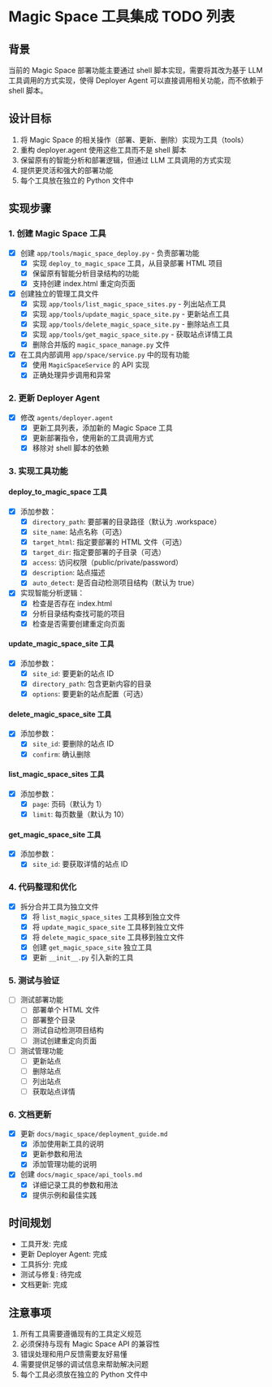 # Magic Space 工具集成 TODO 列表

## 背景

当前的 Magic Space 部署功能主要通过 shell 脚本实现，需要将其改为基于 LLM 工具调用的方式实现，使得 Deployer Agent 可以直接调用相关功能，而不依赖于 shell 脚本。

## 设计目标

1. 将 Magic Space 的相关操作（部署、更新、删除）实现为工具（tools）
2. 重构 deployer.agent 使用这些工具而不是 shell 脚本
3. 保留原有的智能分析和部署逻辑，但通过 LLM 工具调用的方式实现
4. 提供更灵活和强大的部署功能
5. 每个工具放在独立的 Python 文件中

## 实现步骤

### 1. 创建 Magic Space 工具

- [x] 创建 `app/tools/magic_space_deploy.py` - 负责部署功能
  - [x] 实现 `deploy_to_magic_space` 工具，从目录部署 HTML 项目
  - [x] 保留原有智能分析目录结构的功能
  - [x] 支持创建 index.html 重定向页面

- [x] 创建独立的管理工具文件
  - [x] 实现 `app/tools/list_magic_space_sites.py` - 列出站点工具
  - [x] 实现 `app/tools/update_magic_space_site.py` - 更新站点工具
  - [x] 实现 `app/tools/delete_magic_space_site.py` - 删除站点工具
  - [x] 实现 `app/tools/get_magic_space_site.py` - 获取站点详情工具
  - [x] 删除合并版的 `magic_space_manage.py` 文件

- [x] 在工具内部调用 `app/space/service.py` 中的现有功能
  - [x] 使用 `MagicSpaceService` 的 API 实现
  - [x] 正确处理异步调用和异常

### 2. 更新 Deployer Agent

- [x] 修改 `agents/deployer.agent`
  - [x] 更新工具列表，添加新的 Magic Space 工具
  - [x] 更新部署指令，使用新的工具调用方式
  - [x] 移除对 shell 脚本的依赖

### 3. 实现工具功能

#### deploy_to_magic_space 工具

- [x] 添加参数：
  - [x] `directory_path`: 要部署的目录路径（默认为 .workspace）
  - [x] `site_name`: 站点名称（可选）
  - [x] `target_html`: 指定要部署的 HTML 文件（可选）
  - [x] `target_dir`: 指定要部署的子目录（可选）
  - [x] `access`: 访问权限（public/private/password）
  - [x] `description`: 站点描述
  - [x] `auto_detect`: 是否自动检测项目结构（默认为 true）

- [x] 实现智能分析逻辑：
  - [x] 检查是否存在 index.html
  - [x] 分析目录结构查找可能的项目
  - [x] 检查是否需要创建重定向页面

#### update_magic_space_site 工具

- [x] 添加参数：
  - [x] `site_id`: 要更新的站点 ID
  - [x] `directory_path`: 包含更新内容的目录
  - [x] `options`: 要更新的站点配置（可选）

#### delete_magic_space_site 工具

- [x] 添加参数：
  - [x] `site_id`: 要删除的站点 ID
  - [x] `confirm`: 确认删除

#### list_magic_space_sites 工具

- [x] 添加参数：
  - [x] `page`: 页码（默认为 1）
  - [x] `limit`: 每页数量（默认为 10）

#### get_magic_space_site 工具

- [x] 添加参数：
  - [x] `site_id`: 要获取详情的站点 ID

### 4. 代码整理和优化

- [x] 拆分合并工具为独立文件
  - [x] 将 `list_magic_space_sites` 工具移到独立文件
  - [x] 将 `update_magic_space_site` 工具移到独立文件
  - [x] 将 `delete_magic_space_site` 工具移到独立文件
  - [x] 创建 `get_magic_space_site` 独立工具
  - [x] 更新 `__init__.py` 引入新的工具

### 5. 测试与验证

- [ ] 测试部署功能
  - [ ] 部署单个 HTML 文件
  - [ ] 部署整个目录
  - [ ] 测试自动检测项目结构
  - [ ] 测试创建重定向页面

- [ ] 测试管理功能
  - [ ] 更新站点
  - [ ] 删除站点
  - [ ] 列出站点
  - [ ] 获取站点详情

### 6. 文档更新

- [x] 更新 `docs/magic_space/deployment_guide.md`
  - [x] 添加使用新工具的说明
  - [x] 更新参数和用法
  - [x] 添加管理功能的说明

- [x] 创建 `docs/magic_space/api_tools.md`
  - [x] 详细记录工具的参数和用法
  - [x] 提供示例和最佳实践

## 时间规划

- 工具开发: 完成
- 更新 Deployer Agent: 完成
- 工具拆分: 完成
- 测试与修复: 待完成
- 文档更新: 完成

## 注意事项

1. 所有工具需要遵循现有的工具定义规范
2. 必须保持与现有 Magic Space API 的兼容性
3. 错误处理和用户反馈需要友好易懂
4. 需要提供足够的调试信息来帮助解决问题
5. 每个工具必须放在独立的 Python 文件中 